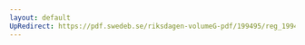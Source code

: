 ```yaml
---
layout: default
UpRedirect: https://pdf.swedeb.se/riksdagen-volumeG-pdf/199495/reg_199495/reg_199495_0006.pdf
---
```

